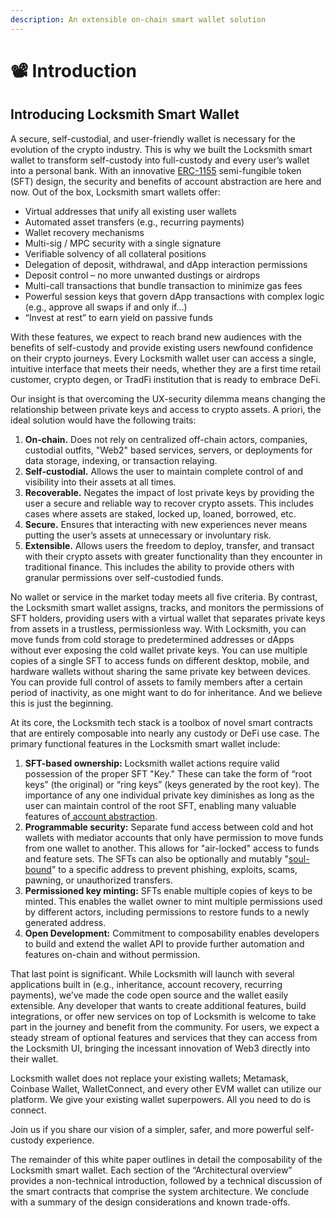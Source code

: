 ```yaml
---
description: An extensible on-chain smart wallet solution
---
```


# 📽 Introduction

## Introducing Locksmith Smart Wallet

A secure, self-custodial, and user-friendly wallet is necessary for the evolution of the crypto industry. This is why we built the Locksmith smart wallet to transform self-custody into full-custody and every user’s wallet into a personal bank.  With an innovative [ERC-1155](https://eips.ethereum.org/EIPS/eip-1155) semi-fungible token (SFT) design, the security and benefits of account abstraction are here and now. Out of the box, Locksmith smart wallets offer:

* Virtual addresses that unify all existing user wallets
* Automated asset transfers (e.g., recurring payments)
* Wallet recovery mechanisms
* Multi-sig / MPC security with a single signature
* Verifiable solvency of all collateral positions
* Delegation of deposit, withdrawal, and dApp interaction permissions
* Deposit control – no more unwanted dustings or airdrops
* Multi-call transactions that bundle transaction to minimize gas fees
* Powerful session keys that govern dApp transactions with complex logic (e.g., approve all swaps if and only if…)
* “Invest at rest” to earn yield on passive funds

With these features, we expect to reach brand new audiences with the benefits of self-custody and provide existing users newfound confidence on their crypto journeys. Every Locksmith wallet user can access a single, intuitive interface that meets their needs, whether they are a first time retail customer, crypto degen, or TradFi institution that is ready to embrace DeFi.

Our insight is that overcoming the UX-security dilemma means changing the relationship between private keys and access to crypto assets. A priori, the ideal solution would have the following traits:

1. **On-chain.** Does not rely on centralized off-chain actors, companies, custodial outfits, "Web2" based services, servers, or deployments for data storage, indexing, or transaction relaying.
2. **Self-custodial.** Allows the user to maintain complete control of and visibility into their assets at all times.
3. **Recoverable.** Negates the impact of lost private keys by providing the user a secure and reliable way to recover crypto assets. This includes cases where assets are staked, locked up, loaned, borrowed, etc.
4. **Secure.** Ensures that interacting with new experiences never means putting the user’s assets at unnecessary or involuntary risk.
5. **Extensible.** Allows users the freedom to deploy, transfer, and transact with their crypto assets with greater functionality than they encounter in traditional finance. This includes the ability to provide others with granular permissions over self-custodied funds.

No wallet or service in the market today meets all five criteria. By contrast, the Locksmith smart wallet assigns, tracks, and monitors the permissions of SFT holders, providing users with a virtual wallet that separates private keys from assets in a trustless, permissionless way. With Locksmith, you can move funds from cold storage to predetermined addresses or dApps without ever exposing the cold wallet private keys. You can use multiple copies of a single SFT to access funds on different desktop, mobile, and hardware wallets without sharing the same private key between devices. You can provide full control of assets to family members after a certain period of inactivity, as one might want to do for inheritance. And we believe this is just the beginning.

At its core, the Locksmith tech stack is a toolbox of novel smart contracts that are entirely composable into nearly any custody or DeFi use case. The primary functional features in the Locksmith smart wallet include:

1. **SFT-based ownership:** Locksmith wallet actions require valid possession of the proper SFT "Key." These can take the form of “root keys” (the original) or “ring keys” (keys generated by the root key). The importance of any one individual private key diminishes as long as the user can maintain control of the root SFT, enabling many valuable features of[ account abstraction](https://blog.pantherprotocol.io/ethereum-account-abstraction-everything-you-need-to-know/).&#x20;
2. **Programmable security:** Separate fund access between cold and hot wallets with mediator accounts that only have permission to move funds from one wallet to another. This allows for "air-locked" access to funds and feature sets. The SFTs can also be optionally and mutably "[soul-bound](https://vitalik.ca/general/2022/01/26/soulbound.html)" to a specific address to prevent phishing, exploits, scams, pawning, or unauthorized transfers.
3. **Permissioned key minting:** SFTs enable multiple copies of keys to be minted. This enables the wallet owner to mint multiple permissions used by different actors, including permissions to restore funds to a newly generated address.
4. **Open Development:** Commitment to composability enables developers to build and extend the wallet API to provide further automation and features on-chain and without permission.

That last point is significant. While Locksmith will launch with several applications built in (e.g., inheritance, account recovery, recurring payments), we’ve made the code open source and the wallet easily extensible. Any developer that wants to create additional features, build integrations, or offer new services on top of Locksmith is welcome to take part in the journey and benefit from the community. For users, we expect a steady stream of optional features and services that they can access from the Locksmith UI, bringing the incessant innovation of Web3 directly into their wallet.

Locksmith wallet does not replace your existing wallets; Metamask, Coinbase Wallet, WalletConnect, and every other EVM wallet can utilize our platform. We give your existing wallet superpowers. All you need to do is connect.

Join us if you share our vision of a simpler, safer, and more powerful self-custody experience.&#x20;

The remainder of this white paper outlines in detail the composability of the Locksmith smart wallet. Each section of the “Architectural overview” provides a non-technical introduction, followed by a technical discussion of the smart contracts that comprise the system architecture. We conclude with a summary of the design considerations and known trade-offs.&#x20;





